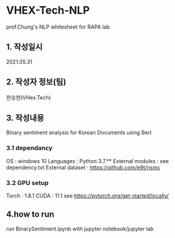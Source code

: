 # VHEX-Tech-NLP
prof.Chung's NLP whitesheet for RAPA lab

## 1. 작성일시
2021.05.31
## 2. 작성자 정보(팀)
한승현(VHex.Tech)
## 3. 작성내용
Binary sentiment analysis for Korean Documents using Bert
### 3.1 dependancy
OS : windows 10
Languages : Python 3.7.**
External modules : see dependency.txt
External dataset : https://github.com/e9t/nsmc
### 3.2 GPU setup
Torch : 1.8.1
CUDA : 11.1
see https://pytorch.org/get-started/locally/
## 4.how to run
run BinarySentiment.ipynb with jupyter notebook/jupyter lab

